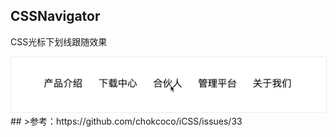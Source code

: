 ## CSSNavigator
CSS光标下划线跟随效果

<img src="./screenshot/nav01.gif" style="border: 1px solid #ededed;"/>
##
>参考：https://github.com/chokcoco/iCSS/issues/33